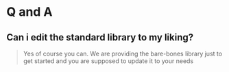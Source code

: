 # Q and A

## Can i edit the standard library to my liking?
> Yes of course you can. We are providing the bare-bones library just to get started and you are supposed to update it to your needs